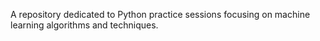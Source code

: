 A repository dedicated to Python practice sessions focusing on machine learning algorithms and techniques.
